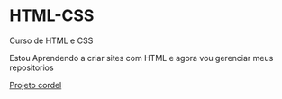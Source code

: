 # HTML-CSS
Curso de HTML e CSS

Estou Aprendendo a criar sites com HTML e agora vou gerenciar meus repositorios

<a href="https://kugikibf.github.io/HTML-CSS/Capitulo%203/ex002/projeto-cordel.html" target: _blank> Projeto cordel